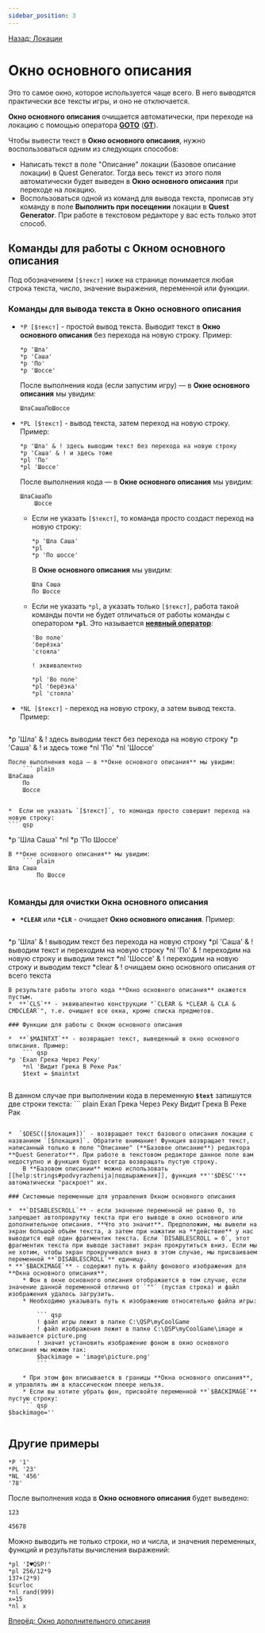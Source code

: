 ```yaml
---
sidebar_position: 3
---
```

[Назад: Локации](../help/locations)

# Окно основного описания

Это то самое окно, которое используется чаще всего. В него выводятся практически все тексты игры, и оно не отключается.

**Окно основного описания** очищается автоматически, при переходе на локацию с помощью оператора **[GOTO](../help/goto)** (**[GT](../help/goto)**).

Чтобы вывести текст в **Окно основного описания**, нужно воспользоваться одним из следующих способов:

*  Написать текст в поле "Описание" локации (Базовое описание локации) в Quest Generator. Тогда весь текст из этого поля автоматически будет выведен в **Окно основного описания** при переходе на локацию.
*  Воспользоваться одной из команд для вывода текста, прописав эту команду в поле **Выполнить при посещении** локации в **Quest Generator**. При работе в текстовом редакторе у вас есть только этот способ.

## Команды для работы с Окном основного описания

Под обозначением `[$текст]` ниже на странице понимается любая строка текста, число, значение выражения, переменной или функции.

### Команды для вывода текста в Окно основного описания

* `*P [$текст]` - простой вывод текста. Выводит текст в **Окно основного описания** без перехода на новую строку. Пример: 
    ``` qsp
    *p 'Шла'
    *p 'Саша'
    *p 'По'
    *p 'Шоссе'
    ```
    После выполнения кода (если запустим игру) — в **Окне основного описания** мы увидим:
    ``` plain
    ШлаСашаПоШоссе  
    ```

* `*PL [$текст]` - вывод текста, затем переход на новую строку. Пример:

    ``` qsp
    *p 'Шла' & ! здесь выводим текст без перехода на новую строку
    *p 'Саша' & ! и здесь тоже
    *pl 'По'
    *pl 'Шоссе'
    
    ```

    После выполнения кода — в **Окне основного описания** мы увидим:

    ``` plain
    ШлаСашаПо
        Шоссе    
    ```

    *  Если не указать `[$текст]`, то команда просто создаст переход на новую строку:

        ``` qsp
        *p 'Шла Саша'
        *pl
        *p 'По шоссе'
        ```

        В **Окне основного описания** мы увидим:

        ``` plain
        Шла Саша
        По Шоссе        
        ```

    * Если не указать `*pl`, а указать только `[$текст]`, работа такой команды почти не будет отличаться от работы команды с оператором **`*pl`**. Это называется **[неявный оператор](../help/keywords_operator)**:
    
        ``` qsp
        'Во поле'
        'берёзка'
        'стояла'

        ! эквивалентно

        *pl 'Во поле'
        *pl 'берёзка'
        *pl 'стояла'  
        ```

* `*NL [$текст]` - переход на новую строку, а затем вывод текста. Пример:
    ``` qsp
*p 'Шла' & ! здесь выводим текст без перехода на новую строку
    *p 'Саша' & ! и здесь тоже
    *nl 'По'
    *nl 'Шоссе'
    
```
После выполнения кода — в **Окне основного описания** мы увидим:
    ``` plain
ШлаСаша
    По
    Шоссе
    
```

    *  Если не указать `[$текст]`, то команда просто совершит переход на новую строку:
    ``` qsp
*p 'Шла Саша'
        *nl
        *p 'По Шоссе'
        
```
В **Окне основного описания** мы увидим:
    ``` plain
Шла Саша
        По Шоссе
        
```


### Команды для очистки Окна основного описания

*  **`*CLEAR`** или **`*CLR`** - очищает **Окно основного описания**. Пример:
    ``` qsp
  *p 'Шла'    & ! выводим текст без перехода на новую строку
      *pl 'Саша'  & ! выводим текст и переходим на новую строку
      *nl 'По'    & ! переходим на новую строку и выводим текст
      *nl 'Шоссе' & ! переходим на новую строку и выводим текст
      *clear      & ! очищаем окно основного описания от всего текста
    
```
В результате работы этого кода **Окно основного описания** окажется пустым.
*  **`CLS`** - эквивалентно конструкции "`CLEAR & *CLEAR & CLA & CMDCLEAR`", т.е. очищает все окна, кроме списка предметов.

### Функции для работы с Окном основного описания

*  **`$MAINTXT`** - возвращает текст, выведенный в окно основного описания. Пример:
    ``` qsp
*p 'Ехал Грека Через Реку'
    *nl 'Видит Грека В Реке Рак'
    $text = $maintxt
    
```
 В данном случае при выполнении кода в переменную **`$text`** запишутся две строки текста:
    ``` plain
Ехал Грека Через Реку
    Видит Грека В Реке Рак
    
```

*  `$DESC([$локация])` - возвращает текст базового описания локации с названием `[$локация]`. Обратите внимание! Функция возвращает текст, написанный только в поле "Описание" (**Базовое описание**) редактора **Quest Generator**. При работе в текстовом редакторе данное поле вам недоступно и функция будет всегда возвращать пустую строку.
    В **Базовом описании** можно использовать [[help:strings#podvyrazhenija|подвыражения]], функция **''$DESC''** автоматически "раскроет" их.

### Системные переменные для управления Окном основного описания

*  **`DISABLESCROLL`** - если значение переменной не равно 0, то запрещает автопрокрутку текста при его выводе в окно основного или дополнительное описания. **Что это значит**. Предположим, мы вывели на экран большой объём текста, а затем при нажатии на **действие** у нас выводится ещё один фрагментик текста. Если `DISABLESCROLL = 0`, этот фрагментик текста при выводе заставит экран прокрутиться вниз. Если мы не хотим, чтобы экран прокручивался вниз в этом случае, мы присваиваем переменной **`DISABLESCROLL`** единицу.
* **`$BACKIMAGE`** - содержит путь к файлу фонового изображения для **Окна основного описания**.
    * Фон в окне основного описания отображается в том случае, если значение данной переменной отлично от `""` (пустая строка) и файл изображения удалось загрузить.
    * Необходимо указывать путь к изображению относительно файла игры:

        ``` qsp
        ! файл игры лежит в папке C:\QSP\myCoolGame
        ! файл изображения лежит в папке C:\QSP\myCoolGame\image и называется picture.png
        ! значит установить изображение фоном в окно основного описания мы можем так:
        $backimage = 'image\picture.png'   
        ```

    * При этом фон вписывается в границы **Окна основного описания**, и управлять им в классическом плеере нельзя.
    * Если вы хотите убрать фон, присвойте переменной **`$BACKIMAGE`** пустую строку:
    ``` qsp
$backimage=''
        
```


## Другие примеры

``` qsp
*P '1'
*PL '23'
*NL '456'
'78'
```

После выполнения кода в **Окно основного описания** будет выведено:

``` plain
123

45678
```

Можно выводить не только строки, но и числа, и значения переменных, функций и результаты вычисления выражений:

``` qsp
*pl 'I♥QSP!'
*pl 256/12*9
137+(2*9)
$curloc
*nl rand(999)
x=15
*nl x
```

[Вперёд: Окно дополнительного описания](../help/stat)
